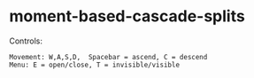 # moment-based-cascade-splits

Controls:
    
    Movement: W,A,S,D,  Spacebar = ascend, C = descend
    Menu: E = open/close, T = invisible/visible